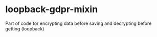 # loopback-gdpr-mixin
Part of code for encrypting data before saving and decrypting before getting (loopback)
